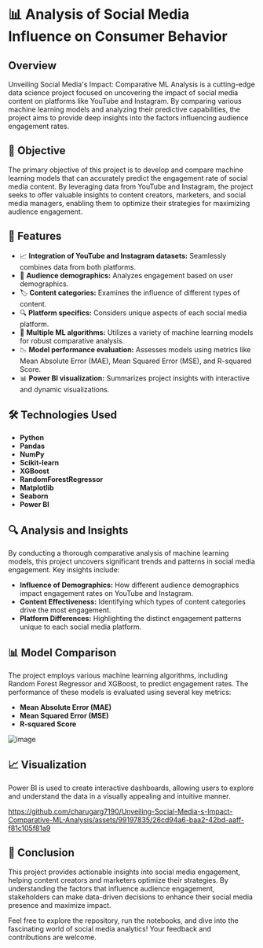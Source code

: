 # 📊 Analysis of Social Media Influence on Consumer Behavior

## Overview
Unveiling Social Media's Impact: Comparative ML Analysis is a cutting-edge data science project focused on uncovering the impact of social media content on platforms like YouTube and Instagram. By comparing various machine learning models and analyzing their predictive capabilities, the project aims to provide deep insights into the factors influencing audience engagement rates.

## 🎯 Objective
The primary objective of this project is to develop and compare machine learning models that can accurately predict the engagement rate of social media content. By leveraging data from YouTube and Instagram, the project seeks to offer valuable insights to content creators, marketers, and social media managers, enabling them to optimize their strategies for maximizing audience engagement.

## 🌟 Features
- 📈 **Integration of YouTube and Instagram datasets:** Seamlessly combines data from both platforms.
- 👥 **Audience demographics:** Analyzes engagement based on user demographics.
- 🏷️ **Content categories:** Examines the influence of different types of content.
- 🔍 **Platform specifics:** Considers unique aspects of each social media platform.
- 🤖 **Multiple ML algorithms:** Utilizes a variety of machine learning models for robust comparative analysis.
- 📉 **Model performance evaluation:** Assesses models using metrics like Mean Absolute Error (MAE), Mean Squared Error (MSE), and R-squared Score.
- 📊 **Power BI visualization:** Summarizes project insights with interactive and dynamic visualizations.

## 🛠️ Technologies Used
- **Python**
- **Pandas**
- **NumPy**
- **Scikit-learn**
- **XGBoost**
- **RandomForestRegressor**
- **Matplotlib**
- **Seaborn**
- **Power BI**

## 🔍 Analysis and Insights
By conducting a thorough comparative analysis of machine learning models, this project uncovers significant trends and patterns in social media engagement. Key insights include:

- **Influence of Demographics:** How different audience demographics impact engagement rates on YouTube and Instagram.
- **Content Effectiveness:** Identifying which types of content categories drive the most engagement.
- **Platform Differences:** Highlighting the distinct engagement patterns unique to each social media platform.

## 📊 Model Comparison
The project employs various machine learning algorithms, including Random Forest Regressor and XGBoost, to predict engagement rates. The performance of these models is evaluated using several key metrics:

- **Mean Absolute Error (MAE)**
- **Mean Squared Error (MSE)**
- **R-squared Score**

![image](https://github.com/charugarg7190/Unveiling-Social-Media-s-Impact-Comparative-ML-Analysis/assets/99197835/a29c47f7-2ad9-49b0-9745-488d57241bac)


## 📈 Visualization
Power BI is used to create interactive dashboards, allowing users to explore and understand the data in a visually appealing and intuitive manner.



https://github.com/charugarg7190/Unveiling-Social-Media-s-Impact-Comparative-ML-Analysis/assets/99197835/26cd94a6-baa2-42bd-aaff-f81c105f81a9



## 🚀 Conclusion
This project provides actionable insights into social media engagement, helping content creators and marketers optimize their strategies. By understanding the factors that influence audience engagement, stakeholders can make data-driven decisions to enhance their social media presence and maximize impact.

Feel free to explore the repository, run the notebooks, and dive into the fascinating world of social media analytics! Your feedback and contributions are welcome.

